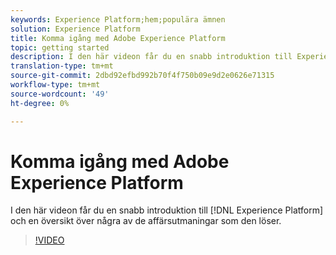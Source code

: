```yaml
---
keywords: Experience Platform;hem;populära ämnen
solution: Experience Platform
title: Komma igång med Adobe Experience Platform
topic: getting started
description: I den här videon får du en snabb introduktion till Experience Platform och en översikt över de affärsutmaningar som programmet klarar av.
translation-type: tm+mt
source-git-commit: 2dbd92efbd992b70f4f750b09e9d2e0626e71315
workflow-type: tm+mt
source-wordcount: '49'
ht-degree: 0%

---
```



# Komma igång med Adobe Experience Platform

I den här videon får du en snabb introduktion till [!DNL Experience Platform] och en översikt över några av de affärsutmaningar som den löser.

>[!VIDEO](https://video.tv.adobe.com/v/32797?quality=12&learn=on)